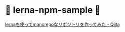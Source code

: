 # :lemon: lerna-npm-sample :lemon:

[lernaを使ってmonorepoなリポジトリを作ってみた - Qiita](https://qiita.com/hisasann/items/929b6702df1d6e871ce7)